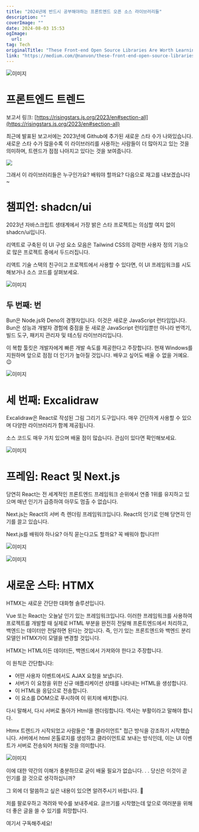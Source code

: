 ```yaml
---
title: "2024년에 반드시 공부해야하는 프론트엔드 오픈 소스 라이브러리들"
description: ""
coverImage: ""
date: 2024-08-03 15:53
ogImage: 
  url: 
tag: Tech
originalTitle: "These Front-end Open Source Libraries Are Worth Learning In 2024"
link: "https://medium.com/@nanvon/these-front-end-open-source-libraries-are-worth-learning-in-2024-5c87371deffe"
---
```




![이미지](/assets/img/TheseFront-endOpenSourceLibrariesAreWorthLearningIn2024_0.png)

# 프론트엔드 트렌드

보고서 링크: [https://risingstars.js.org/2023/en#section-all](https://risingstars.js.org/2023/en#section-all)

최근에 발표된 보고서에는 2023년에 Github에 추가된 새로운 스타 수가 나와있습니다. 새로운 스타 수가 많을수록 이 라이브러리를 사용하는 사람들이 더 많아지고 있는 것을 의미하며, 트렌드가 점점 나아지고 있다는 것을 보여줍니다.

<div class="content-ad"></div>

<img src="/assets/img/TheseFront-endOpenSourceLibrariesAreWorthLearningIn2024_1.png" />

그래서 이 라이브러리들은 누구인가요? 배워야 할까요? 다음으로 재고를 내보겠습니다~

# 챔피언: shadcn/ui

2023년 자바스크립트 생태계에서 가장 밝은 스타 프로젝트는 의심할 여지 없이 shadcn/ui입니다.

<div class="content-ad"></div>

리액트로 구축된 이 UI 구성 요소 모음은 Tailwind CSS의 강력한 사용자 정의 기능으로 많은 프로젝트 중에서 두드러집니다.

리액트 기술 스택의 친구이고 프로젝트에서 사용할 수 있다면, 이 UI 프레임워크를 시도해보거나 소스 코드를 살펴보세요.

![이미지](/assets/img/TheseFront-endOpenSourceLibrariesAreWorthLearningIn2024_2.png)

## 두 번째: 번

<div class="content-ad"></div>

Bun은 Node.js와 Deno의 경쟁자입니다. 이것은 새로운 JavaScript 런타임입니다. Bun은 성능과 개발자 경험에 중점을 둔 새로운 JavaScript 런타임뿐만 아니라 번역기, 빌드 도구, 패키지 관리자 및 테스팅 라이브러리입니다.

이 복합 툴킷은 개발자에게 빠른 개발 속도를 제공한다고 주장합니다. 현재 Windows를 지원하며 앞으로 점점 더 인기가 높아질 것입니다. 배우고 싶어도 배울 수 없을 거예요. 😉

![이미지](/assets/img/TheseFront-endOpenSourceLibrariesAreWorthLearningIn2024_3.png)

# 세 번째: Excalidraw

<div class="content-ad"></div>

Excalidraw은 React로 작성된 그림 그리기 도구입니다. 매우 간단하게 사용할 수 있으며 다양한 라이브러리가 함께 제공됩니다.

소스 코드도 매우 가치 있으며 배울 점이 많습니다. 관심이 있다면 확인해보세요.

![이미지](/assets/img/TheseFront-endOpenSourceLibrariesAreWorthLearningIn2024_4.png)

# 프레임: React 및 Next.js

<div class="content-ad"></div>

당연히 React는 전 세계적인 프론트엔드 프레임워크 순위에서 연중 1위를 유지하고 있으며 매년 인기가 급증하여 아무도 멈출 수 없습니다.

Next.js는 React의 서버 측 렌더링 프레임워크입니다. React의 인기로 인해 당연히 인기를 끌고 있습니다.

Next.js를 배워야 하나요? 아직 묻는다고도 할까요? 꼭 배워야 합니다!!!

![이미지](/assets/img/TheseFront-endOpenSourceLibrariesAreWorthLearningIn2024_5.png)

<div class="content-ad"></div>

![이미지](/assets/img/TheseFront-endOpenSourceLibrariesAreWorthLearningIn2024_6.png)

# 새로운 스타: HTMX

HTMX는 새로운 간단한 대화형 솔루션입니다.

Vue 또는 React는 오늘날 인기 있는 프레임워크입니다. 이러한 프레임워크를 사용하여 프로젝트를 개발할 때 실제로 HTML 부분을 완전히 전달해 프론트엔드에서 처리하고, 백엔드는 데이터만 전달하면 된다는 것입니다. 즉, 인기 있는 프론트엔드와 백엔드 분리 모델인 HTMX가이 모델을 변경할 것입니다.

<div class="content-ad"></div>

HTMX는 HTML이든 데이터든, 백엔드에서 가져와야 한다고 주장합니다.

이 원칙은 간단합니다:

- 어떤 사용자 이벤트에서도 AJAX 요청을 보냅니다.
- 서버가 이 요청을 위한 신규 애플리케이션 상태를 나타내는 HTML을 생성합니다.
- 이 HTML을 응답으로 전송합니다.
- 이 요소를 DOM으로 푸시하여 이 위치에 배치합니다.

다시 말해서, 다시 서버로 돌아가 Html을 렌더링합니다. 역사는 부활이라고 말해야 합니다.

<div class="content-ad"></div>

Htmx 트렌드가 시작되었고 사람들은 "풀 클라이언트" 접근 방식을 강조하기 시작했습니다. 서버에서 html 온톨로지를 생성하고 클라이언트로 보내는 방식인데, 이는 UI 이벤트가 서버로 전송되어 처리될 것을 의미합니다.

![이미지](/assets/img/TheseFront-endOpenSourceLibrariesAreWorthLearningIn2024_7.png)

이에 대한 약간의 이해가 충분하므로 굳이 배울 필요가 없습니다. . . 당신은 이것이 곧 인기를 끌 것으로 생각하십니까?

그 외에 더 말씀하고 싶은 내용이 있으면 알려주시기 바랍니다. 🌹

<div class="content-ad"></div>

저를 팔로우하고 격려와 박수를 보내주세요. 글쓰기를 시작했는데 앞으로 여러분을 위해 더 좋은 글을 쓸 수 있기를 희망합니다.

여기서 구독해주세요!

